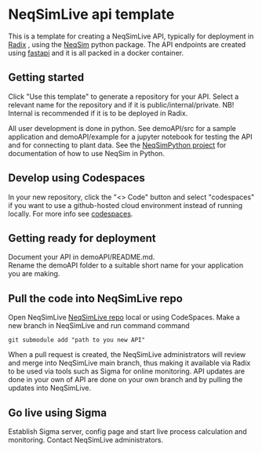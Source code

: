 # NeqSimLive api template
This is a template for creating a NeqSimLive API, typically for deployment in [Radix](https://radix.equinor.com/) , using the [NeqSim](https://pypi.org/project/neqsim/) python package. The API endpoints are created using [fastapi](https://pypi.org/project/fastapi/) and it is all packed in a docker container.


## Getting started
Click "Use this template" to generate a repository for your API. Select a relevant name for the repository and if it is public/internal/private. NB! Internal is recommended if it is to be deployed in Radix.

All user development is done in python. See demoAPI/src for a sample application and demoAPI/example for a jupyter notebook for testing the API and for connecting to plant data. See the [NeqSimPython project](https://github.com/equinor/neqsimpython) for documentation of how to use NeqSim in Python. 


## Develop using Codespaces
In your new repository, click the "<> Code" button and select "codespaces" if you want to use a github-hosted cloud environment instead of running locally. For more info see [codespaces](https://github.com/features/codespaces).


## Getting ready for deployment
Document your API in demoAPI/README.md.  
Rename the demoAPI folder to a suitable short name for your application you are making.


## Pull the code into NeqSimLive repo 
Open NeqSimLive [NeqSimLive repo](https://github.com/equinor/NeqSimLive) local or using CodeSpaces. Make a new branch in NeqSimLive and run command command 
```
git submodule add "path to you new API"
````
When a pull request is created, the NeqSimLive administrators will review and merge into NeqSimLive main branch, thus making it available via Radix to be used via tools such as Sigma for online monitoring. API updates are done in your own  of API are done on your own branch and by pulling the updates into NeqSimLive.


## Go live using Sigma
Establish Sigma server, config page and start live process calculation and monitoring.
Contact NeqSimLive administrators.


